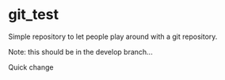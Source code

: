 # git_test
Simple repository to let people play around with a git repository.

Note: this should be in the develop branch...

Quick change
